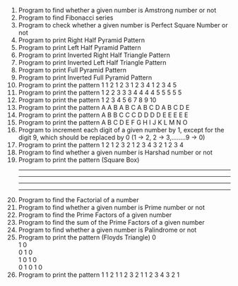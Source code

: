 1) Program to find whether a given number is Amstrong number or not
2) Program to find Fibonacci series 
3) Program to check whether a given number is Perfect Square Number or not
4) Program to print Right Half Pyramid Pattern
5) Program to print Left Half Pyramid Pattern
6) Program to print Inverted Right Half Triangle Pattern
7) Program to print Inverted Left Half Triangle Pattern
8) Program to print Full Pyramid Pattern
9) Program to print Inverted Full Pyramid Pattern
10) Program to print the pattern
    1
    1 2
    1 2 3
    1 2 3 4
    1 2 3 4 5
11) Program to print the pattern
    1
    2 2
    3 3 3
    4 4 4 4
    5 5 5 5 5
12) Program to print the pattern
     1
     2 3
     4 5 6
     7 8 9 10
13) Program to print the pattern
    A
    A B
    A B C
    A B C D
    A B C D E
14) Program to print the pattern
    A
    B B
    C C C
    D D D D
    E E E E E
15) Program to print the pattern
    A
    B C
    D E F
    G H I J
    K L M N O
16) Program to increment each digit of a given number by 1, except for the digit 9, which should be replaced by 0
    (1 -> 2, 2 -> 3,........9 -> 0)
17) Program to print the pattern
         1
       2 1 2
     3 2 1 2 3
   4 3 2 1 2 3 4
18) Program to find whether a given number is Harshad number or not
19) Program to print the pattern (Square Box)
    * * * *
    * * * *
    * * * *
    * * * *
20) Program to find the Factorial of a number
21) Program to find whether a given number is Prime number or not
22) Program to find the Prime Factors of a given number
23) Program to find the sum of the Prime Factors of a given number
24) Program to find whether a given number is Palindrome or not
25) Program to print the pattern (Floyds Triangle)
    0            
    1 0      
    0 1 0    
    1 0 1 0   
    0 1 0 1 0 
26) Program to print the pattern
         1
       1 2 1
     1 2 3 2 1
   1 2 3 4 3 2 1
